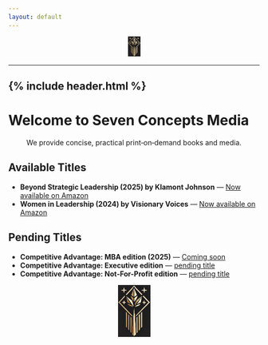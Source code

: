 ```yaml
---
layout: default
---
```

<p align="center">
  <img src="/DBA Seven Concepts Media LOGO.jpg" alt="DBA Seven Concepts Media LOGO" width="25">
</p>

---
{% include header.html %}
---

<h1 class="welcome-title">Welcome to Seven Concepts Media</h1>

<p align="center">
       We provide concise, practical print‑on‑demand books and media.
</p>

## Available Titles

- **Beyond Strategic Leadership (2025) by Klamont Johnson** — [Now available on Amazon](https://www.amazon.com/Beyond-Strategic-Leadership-Advantages-Innovation/dp/B0F48HYRR1/ref=sr_1_1?crid=2S8CURBIWIB0B&dib=eyJ2IjoiMSJ9.EpV-RCUAdnSUBbREaj1ayQ.Rse5N-MNU91_Ru0Myt9TsfrcDNcOin7t3Z86RLGgraM&dib_tag=se&keywords=beyond+strategic+leadership+by+klamont+johnson&qid=1745295446&sprefix=Beyond+Strategic+leadersh%2Caps%2C109&sr=8-1)
- **Women in Leadership (2024) by Visionary Voices** — [Now available on Amazon](https://www.amazon.com/Women-Leadership-Must-Have-Empowerment-Confidence-ebook/dp/B0DM2HVBP6/ref=sr_1_1?crid=2H7YTUFQ858QR&dib=eyJ2IjoiMSJ9.zv4afSJIg-tPKo-GQ6gSSn5pRcOksX8Ub8tUUdsrOfLQDiMVJEWzhqkWxOhZOBOoqzVKxJWFkmu6yuIwP89AwAco0isokuhA2oKQ5_I7LZM2dksXVFy4VkW_hYkSPu8SgE1aUqtARIuh2tVwrF6mHw.ZxVdHGlBRPeU-xT5ug-js3TVtmCDN0L3pg3CVGwhd-8&dib_tag=se&keywords=women+in+leadership+by+visionary+voices&qid=1745295822&sprefix=women+in+leadership+by+visionary+voices%2Caps%2C93&sr=8-1)

## Pending Titles

- **Competitive Advantage: MBA edition (2025)** — [Coming soon](https://)
- **Competitive Advantage: Executive edition** — [pending title](https://)
- **Competitive Advantage: Not-For-Profit edition** — [pending title](https://)


<p align="center">
  <img src="/DBA Seven Concepts Media LOGO.jpg" alt="DBA Seven Concepts Media LOGO" width="65">
</p>
